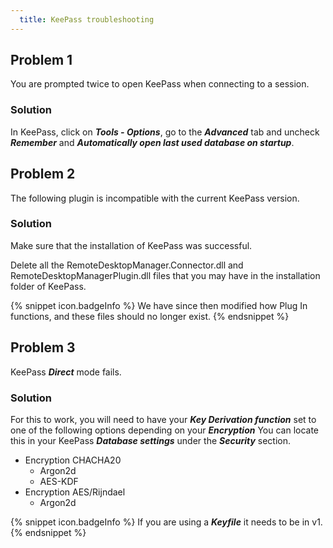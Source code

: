 ```yaml
---
  title: KeePass troubleshooting
---
```

## Problem 1

You are prompted twice to open KeePass when connecting to a session.

### Solution

In KeePass, click on ***Tools - Options***, go to the ***Advanced*** tab and uncheck ***Remember*** and ***Automatically open last used database on startup***.

## Problem 2

The following plugin is incompatible with the current KeePass version.

### Solution

Make sure that the installation of KeePass was successful.  

Delete all the RemoteDesktopManager.Connector.dll and RemoteDesktopManagerPlugin.dll files that you may have in the installation folder of KeePass.  

{% snippet icon.badgeInfo %}
We have since then modified how Plug In functions, and these files should no longer exist.
{% endsnippet %}

## Problem 3

KeePass ***Direct*** mode fails.

### Solution

For this to work, you will need to have your ***Key Derivation function*** set to one of the following options depending on your ***Encryption*** You can locate this in your KeePass ***Database settings*** under the ***Security*** section.  

* Encryption CHACHA20
    * Argon2d
    * AES-KDF
* Encryption AES/Rijndael
    * Argon2d  
    
{% snippet icon.badgeInfo %}
If you are using a ***Keyfile*** it needs to be in v1.
{% endsnippet %}
